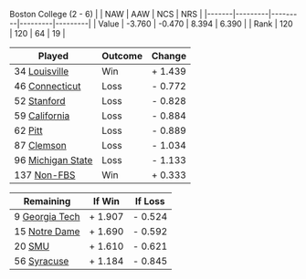 Boston College (2 - 6)
|       |   NAW   |   AAW   |   NCS   |   NRS   |
|-------|---------|---------|---------|---------|
| Value |  -3.760 |  -0.470 |   8.394 |   6.390 |
| Rank  |     120 |     120 |      64 |      19 |

| Played                    | Outcome    |  Change  |
|---------------------------|------------|----------|
|  34 [Louisville            ](Louisville.md)| Win        | +  1.439 |
|  46 [Connecticut           ](Connecticut.md)| Loss       | -  0.772 |
|  52 [Stanford              ](Stanford.md)| Loss       | -  0.828 |
|  59 [California            ](California.md)| Loss       | -  0.884 |
|  62 [Pitt                  ](Pitt.md)| Loss       | -  0.889 |
|  87 [Clemson               ](Clemson.md)| Loss       | -  1.034 |
|  96 [Michigan State        ](MichiganState.md)| Loss       | -  1.133 |
| 137 [Non-FBS               ](NonFBS.md)| Win        | +  0.333 |

| Remaining                 |  If Win  |  If Loss |
|---------------------------|----------|----------|
|   9 [Georgia Tech          ](GeorgiaTech.md)| +  1.907 | -  0.524 |
|  15 [Notre Dame            ](NotreDame.md)| +  1.690 | -  0.592 |
|  20 [SMU                   ](SMU.md)| +  1.610 | -  0.621 |
|  56 [Syracuse              ](Syracuse.md)| +  1.184 | -  0.845 |

